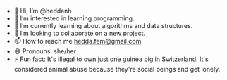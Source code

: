 - 👋 Hi, I’m @heddanh
- 👀 I’m interested in learning programming.
- 🌱 I’m currently learning about algorithms and data structures.
- 💞️ I’m looking to collaborate on a new project.
- 📫 How to reach me hedda.fem@gmail.com
- 😄 Pronouns: she/her
- ⚡ Fun fact: It's illegal to own just one guinea pig in Switzerland. It's considered animal abuse because they're social beings and get lonely.
 
<!---
heddanh/heddanh is a ✨ special ✨ repository because its `README.md` (this file) appears on your GitHub profile.
You can click the Preview link to take a look at your changes.
--->
